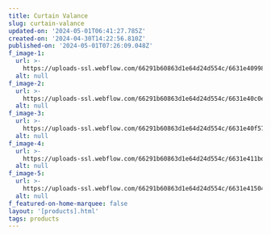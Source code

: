 ```yaml
---
title: Curtain Valance
slug: curtain-valance
updated-on: '2024-05-01T06:41:27.785Z'
created-on: '2024-04-30T14:22:56.810Z'
published-on: '2024-05-01T07:26:09.048Z'
f_image-1:
  url: >-
    https://uploads-ssl.webflow.com/66291b60863d1e64d24d554c/6631e40998489d60bd359513_61GkU7BqLDL.jpg
  alt: null
f_image-2:
  url: >-
    https://uploads-ssl.webflow.com/66291b60863d1e64d24d554c/6631e40c0e5e4024a6699410_81DM-pEimvL._AC_UF1000%2C1000_QL80_.jpg
  alt: null
f_image-3:
  url: >-
    https://uploads-ssl.webflow.com/66291b60863d1e64d24d554c/6631e40f573d1fe44de2aa4b_81EalfN3CsL._AC_UF894%2C1000_QL80_DpWeblab_.jpg
  alt: null
f_image-4:
  url: >-
    https://uploads-ssl.webflow.com/66291b60863d1e64d24d554c/6631e411bd9216c7112b0c60_81WSpWcyOlL._AC_UF894%2C1000_QL80_.jpg
  alt: null
f_image-5:
  url: >-
    https://uploads-ssl.webflow.com/66291b60863d1e64d24d554c/6631e4150456fb941788c78a_717fMx53G0L.jpg
  alt: null
f_featured-on-home-marquee: false
layout: '[products].html'
tags: products
---
```



